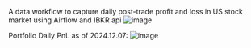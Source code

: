 A data workflow to capture daily post-trade profit and loss in US stock market using Airflow and IBKR api
![image](https://github.com/user-attachments/assets/bd9fd484-e51b-40c6-9569-56b384e7a95f)






Portfolio Daily PnL as of 2024.12.07:
![image](https://github.com/user-attachments/assets/c4cd778c-b591-47e9-89cc-53da27570229)
































